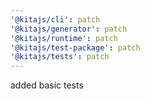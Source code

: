 ```yaml
---
'@kitajs/cli': patch
'@kitajs/generator': patch
'@kitajs/runtime': patch
'@kitajs/test-package': patch
'@kitajs/tests': patch
---
```


added basic tests
